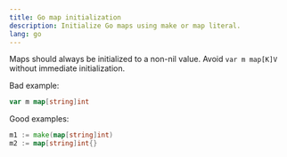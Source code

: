 ```yaml
---
title: Go map initialization
description: Initialize Go maps using make or map literal.
lang: go
---
```


Maps should always be initialized to a non-nil value. Avoid `var m map[K]V` without immediate initialization.

Bad example:
```go
var m map[string]int
```

Good examples:
```go
m1 := make(map[string]int)
m2 := map[string]int{}
```
